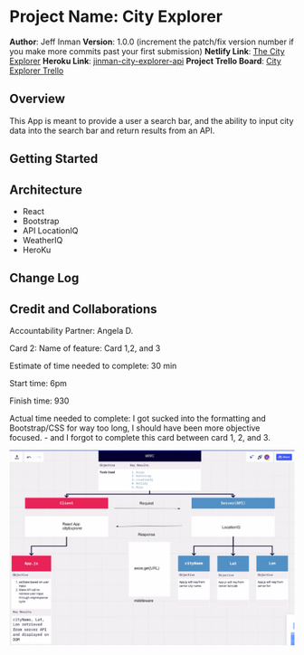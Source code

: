 # Project Name: City Explorer

**Author**: Jeff Inman
**Version**: 1.0.0 (increment the patch/fix version number if you make more commits past your first submission)
**Netlify Link**: [The City Explorer](https://the-city-explorer.netlify.app)
**Heroku Link**: [jinman-city-explorer-api](https://git.heroku.com/jinman-city-explorer-api.git)
**Project Trello Board**: [City Explorer Trello](https://trello.com/b/Xsm3RhAU/module-2-city-explorer)

## Overview
This App is meant to provide a user a search bar, and the ability to input city data into the search bar and return results from an API.

## Getting Started

## Architecture
- React
- Bootstrap
- API LocationIQ
- WeatherIQ
- HeroKu

## Change Log
<!-- Use this area to document the iterative changes made to your application as each feature is successfully implemented. Use time stamps. Here's an example:

01-01-2001 4:59pm - Application now has a fully-functional express server, with a GET route for the location resource. -->

## Credit and Collaborations
Accountability Partner: Angela D.

Card 2:
Name of feature: Card 1,2, and 3

Estimate of time needed to complete: 30 min

Start time: 6pm

Finish time: 930

Actual time needed to complete: I got sucked into the formatting and Bootstrap/CSS for way too long, I should have been more objective focused. - and I forgot to complete this card between card 1, 2, and 3.

![Flow Diagram](wireframe.JPG)